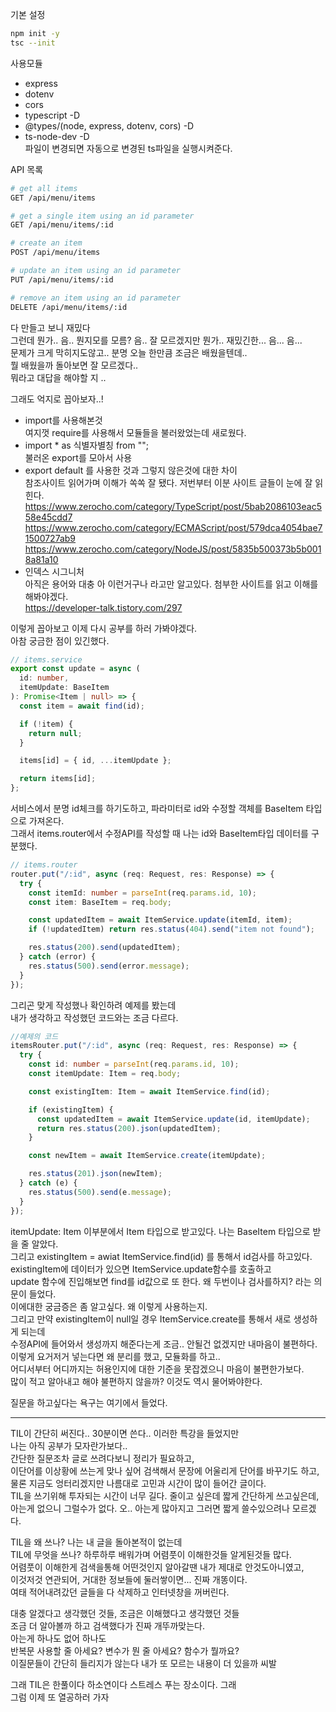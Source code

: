 기본 설정
```bash
npm init -y
tsc --init
```

사용모듈
- express
- dotenv
- cors
- typescript -D
- @types/(node, express, dotenv, cors) -D
- ts-node-dev -D  
  파일이 변경되면 자동으로 변경된 ts파일을 실행시켜준다.

  
API 목록
```bash
# get all items
GET /api/menu/items

# get a single item using an id parameter
GET /api/menu/items/:id

# create an item
POST /api/menu/items

# update an item using an id parameter
PUT /api/menu/items/:id

# remove an item using an id parameter
DELETE /api/menu/items/:id
```

다 만들고 보니 재밌다  
그런데 뭔가.. 음.. 뭔지모를 모름? 음.. 잘 모르겠지만 뭔가.. 재밌긴한... 음... 음...  
문제가 크게 막히지도않고.. 분명 오늘 한만큼 조금은 배웠을텐데..  
뭘 배웠을까 돌아보면 잘 모르겠다..  
뭐라고 대답을 해야할 지 ..  
  
그래도 억지로 꼽아보자..!
- import를 사용해본것  
  여지껏 require를 사용해서 모듈들을 불러왔었는데 새로웠다.
- import * as 식별자별칭 from "";  
  불러온 export를 모아서 사용
- export default 를 사용한 것과 그렇지 않은것에 대한 차이  
  참조사이트 읽어가며 이해가 쏙쏙 잘 됐다. 저번부터 이분 사이트 글들이 눈에 잘 읽힌다.  
  https://www.zerocho.com/category/TypeScript/post/5bab2086103eac558e45cdd7  
  https://www.zerocho.com/category/ECMAScript/post/579dca4054bae71500727ab9  
  https://www.zerocho.com/category/NodeJS/post/5835b500373b5b0018a81a10  
- 인덱스 시그니처  
  아직은 용어와 대충 아 이런거구나 라고만 알고있다. 첨부한 사이트를 읽고 이해를 해봐야겠다.  
  https://developer-talk.tistory.com/297

이렇게 꼽아보고 이제 다시 공부를 하러 가봐야겠다.  
아참 궁금한 점이 있긴했다.  

```typescript
// items.service
export const update = async (
  id: number,
  itemUpdate: BaseItem
): Promise<Item | null> => {
  const item = await find(id);

  if (!item) {
    return null;
  }

  items[id] = { id, ...itemUpdate };

  return items[id];
};
```
서비스에서 분명 id체크를 하기도하고, 파라미터로 id와 수정할 객체를 BaseItem 타입으로 가져온다.  
그래서 items.router에서 수정API를 작성할 때 나는 id와 BaseItem타입 데이터를 구분했다.
```typescript
// items.router
router.put("/:id", async (req: Request, res: Response) => {
  try {
    const itemId: number = parseInt(req.params.id, 10);
    const item: BaseItem = req.body;

    const updatedItem = await ItemService.update(itemId, item);
    if (!updatedItem) return res.status(404).send("item not found");

    res.status(200).send(updatedItem);
  } catch (error) {
    res.status(500).send(error.message);
  }
});
```
그리곤 맞게 작성했나 확인하려 예제를 봤는데  
내가 생각하고 작성했던 코드와는 조금 다르다.
```typescript
//예제의 코드
itemsRouter.put("/:id", async (req: Request, res: Response) => {
  try {
    const id: number = parseInt(req.params.id, 10);
    const itemUpdate: Item = req.body;

    const existingItem: Item = await ItemService.find(id);

    if (existingItem) {
      const updatedItem = await ItemService.update(id, itemUpdate);
      return res.status(200).json(updatedItem);
    }

    const newItem = await ItemService.create(itemUpdate);

    res.status(201).json(newItem);
  } catch (e) {
    res.status(500).send(e.message);
  }
});
```
itemUpdate: Item 이부분에서 Item 타입으로 받고있다. 나는 BaseItem 타입으로 받을 줄 알았다.  
그리고 existingItem = awiat ItemService.find(id) 를 통해서 id검사를 하고있다.  
existingItem에 데이터가 있으면 ItemService.update함수를 호출하고  
update 함수에 진입해보면 find를 id값으로 또 한다. 왜 두번이나 검사를하지? 라는 의문이 들었다.  
이에대한 궁금증은 좀 알고싶다. 왜 이렇게 사용하는지.  
그리고 만약 existingItem이 null일 경우 ItemService.create를 통해서 새로 생성하게 되는데  
수정API에 들어와서 생성까지 해준다는게 조금.. 안될건 없겠지만 내마음이 불편하다.  
이렇게 요거저거 넣는다면 왜 분리를 했고, 모듈화를 하고..  
어디서부터 어디까지는 허용인지에 대한 기준을 못잡겠으니 마음이 불편한가보다.  
많이 적고 알아내고 해야 불편하지 않을까? 이것도 역시 물어봐야한다.  
  
질문을 하고싶다는 욕구는 여기에서 들었다.  
  
  ***
TIL이 간단히 써진다.. 30분이면 쓴다.. 이러한 특강을 들었지만  
나는 아직 공부가 모자란가보다..  
간단한 질문조차 글로 쓰려다보니 정리가 필요하고,  
이단어를 이상황에 쓰는게 맞나 싶어 검색해서 문장에 어울리게 단어를 바꾸기도 하고,  
물론 지금도 엉터리겠지만 나름대로 고민과 시간이 많이 들어간 글이다.  
TIL을 쓰기위해 투자되는 시간이 너무 길다. 줄이고 싶은데 짧게 간단하게 쓰고싶은데,  
아는게 없으니 그럴수가 없다. 오.. 아는게 많아지고 그러면 짧게 쓸수있으려나 모르겠다.  
  
TIL을 왜 쓰나? 나는 내 글을 돌아본적이 없는데  
TIL에 무엇을 쓰나? 하루하루 배워가며 어렴풋이 이해한것들 알게된것들 많다.  
어렴풋이 이해한게 검색을통해 어떤것인지 알아갈땐 내가 제대로 안것도아니였고,  
이것저것 연관되어, 거대한 정보들에 둘러쌓이면... 진짜 개똥이다.  
여태 적어내려갔던 글들을 다 삭제하고 인터넷창을 꺼버린다.  
  
대충 알겠다고 생각했던 것들, 조금은 이해했다고 생각했던 것들  
조금 더 알아볼까 하고 검색했다가 진짜 개뚜까맞는다.  
아는게 하나도 없어 하나도  
반복문 사용할 줄 아세요? 변수가 뭔 줄 아세요? 함수가 뭘까요?  
이질문들이 간단히 들리지가 않는다 내가 또 모르는 내용이 더 있을까 씨발
  
그래 TIL은 한풀이다 하소연이다 스트레스 푸는 장소이다. 그래  
그럼 이제 또 열공하러 가자
